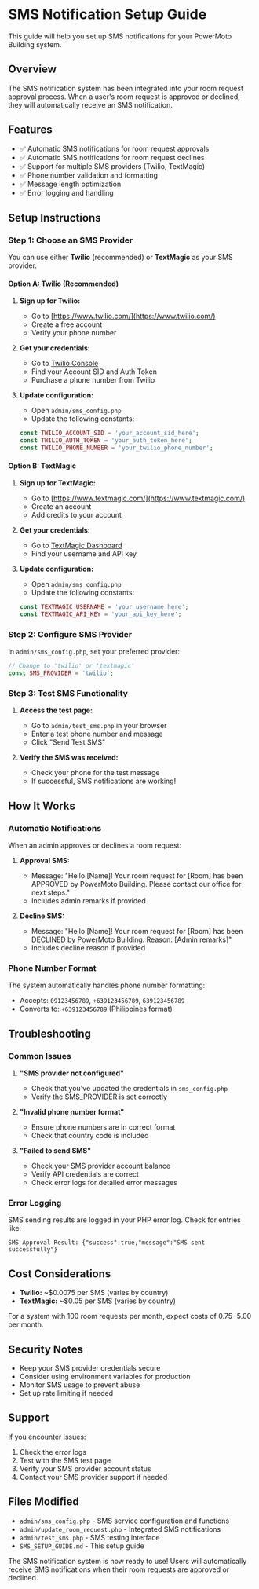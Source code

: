 # SMS Notification Setup Guide

This guide will help you set up SMS notifications for your PowerMoto Building system.

## Overview

The SMS notification system has been integrated into your room request approval process. When a user's room request is approved or declined, they will automatically receive an SMS notification.

## Features

- ✅ Automatic SMS notifications for room request approvals
- ✅ Automatic SMS notifications for room request declines  
- ✅ Support for multiple SMS providers (Twilio, TextMagic)
- ✅ Phone number validation and formatting
- ✅ Message length optimization
- ✅ Error logging and handling

## Setup Instructions

### Step 1: Choose an SMS Provider

You can use either **Twilio** (recommended) or **TextMagic** as your SMS provider.

#### Option A: Twilio (Recommended)

1. **Sign up for Twilio:**
   - Go to [https://www.twilio.com/](https://www.twilio.com/)
   - Create a free account
   - Verify your phone number

2. **Get your credentials:**
   - Go to [Twilio Console](https://console.twilio.com/)
   - Find your Account SID and Auth Token
   - Purchase a phone number from Twilio

3. **Update configuration:**
   - Open `admin/sms_config.php`
   - Update the following constants:
   ```php
   const TWILIO_ACCOUNT_SID = 'your_account_sid_here';
   const TWILIO_AUTH_TOKEN = 'your_auth_token_here';
   const TWILIO_PHONE_NUMBER = 'your_twilio_phone_number';
   ```

#### Option B: TextMagic

1. **Sign up for TextMagic:**
   - Go to [https://www.textmagic.com/](https://www.textmagic.com/)
   - Create an account
   - Add credits to your account

2. **Get your credentials:**
   - Go to [TextMagic Dashboard](https://my.textmagic.com/)
   - Find your username and API key

3. **Update configuration:**
   - Open `admin/sms_config.php`
   - Update the following constants:
   ```php
   const TEXTMAGIC_USERNAME = 'your_username_here';
   const TEXTMAGIC_API_KEY = 'your_api_key_here';
   ```

### Step 2: Configure SMS Provider

In `admin/sms_config.php`, set your preferred provider:

```php
// Change to 'twilio' or 'textmagic'
const SMS_PROVIDER = 'twilio';
```

### Step 3: Test SMS Functionality

1. **Access the test page:**
   - Go to `admin/test_sms.php` in your browser
   - Enter a test phone number and message
   - Click "Send Test SMS"

2. **Verify the SMS was received:**
   - Check your phone for the test message
   - If successful, SMS notifications are working!

## How It Works

### Automatic Notifications

When an admin approves or declines a room request:

1. **Approval SMS:**
   - Message: "Hello [Name]! Your room request for [Room] has been APPROVED by PowerMoto Building. Please contact our office for next steps."
   - Includes admin remarks if provided

2. **Decline SMS:**
   - Message: "Hello [Name]! Your room request for [Room] has been DECLINED by PowerMoto Building. Reason: [Admin remarks]"
   - Includes decline reason if provided

### Phone Number Format

The system automatically handles phone number formatting:
- Accepts: `09123456789`, `+639123456789`, `639123456789`
- Converts to: `+639123456789` (Philippines format)

## Troubleshooting

### Common Issues

1. **"SMS provider not configured"**
   - Check that you've updated the credentials in `sms_config.php`
   - Verify the SMS_PROVIDER is set correctly

2. **"Invalid phone number format"**
   - Ensure phone numbers are in correct format
   - Check that country code is included

3. **"Failed to send SMS"**
   - Check your SMS provider account balance
   - Verify API credentials are correct
   - Check error logs for detailed error messages

### Error Logging

SMS sending results are logged in your PHP error log. Check for entries like:
```
SMS Approval Result: {"success":true,"message":"SMS sent successfully"}
```

## Cost Considerations

- **Twilio:** ~$0.0075 per SMS (varies by country)
- **TextMagic:** ~$0.05 per SMS (varies by country)

For a system with 100 room requests per month, expect costs of $0.75-$5.00 per month.

## Security Notes

- Keep your SMS provider credentials secure
- Consider using environment variables for production
- Monitor SMS usage to prevent abuse
- Set up rate limiting if needed

## Support

If you encounter issues:

1. Check the error logs
2. Test with the SMS test page
3. Verify your SMS provider account status
4. Contact your SMS provider support if needed

## Files Modified

- `admin/sms_config.php` - SMS service configuration and functions
- `admin/update_room_request.php` - Integrated SMS notifications
- `admin/test_sms.php` - SMS testing interface
- `SMS_SETUP_GUIDE.md` - This setup guide

The SMS notification system is now ready to use! Users will automatically receive SMS notifications when their room requests are approved or declined.
